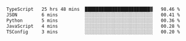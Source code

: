 <!--START_SECTION:waka-->

```txt
TypeScript   25 hrs 48 mins  ████████████████████████▓   98.46 %
JSON         6 mins          ░░░░░░░░░░░░░░░░░░░░░░░░░   00.41 %
Python       5 mins          ░░░░░░░░░░░░░░░░░░░░░░░░░   00.36 %
JavaScript   4 mins          ░░░░░░░░░░░░░░░░░░░░░░░░░   00.28 %
TSConfig     3 mins          ░░░░░░░░░░░░░░░░░░░░░░░░░   00.20 %
```

<!--END_SECTION:waka-->
